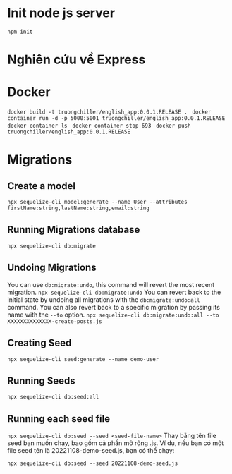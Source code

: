 # Init node js server
```npm init  ```
# Nghiên cứu về Express

# Docker
```docker build -t truongchiller/english_app:0.0.1.RELEASE . ```
```docker container run -d -p 5000:5001 truongchiller/english_app:0.0.1.RELEASE  ```
```docker container ls ```
```docker container stop 693 ```
```docker push truongchiller/english_app:0.0.1.RELEASE ```

# Migrations

## Create a model
`npx sequelize-cli model:generate --name User --attributes firstName:string,lastName:string,email:string`

## Running Migrations database
```npx sequelize-cli db:migrate```

## Undoing Migrations
You can use `db:migrate:undo`, this command will revert the most recent migration.
`npx sequelize-cli db:migrate:undo`
You can revert back to the initial state by undoing all migrations with the `db:migrate:undo:all` command. You can also revert back to a specific migration by passing its name with the `--to` option.
`npx sequelize-cli db:migrate:undo:all --to XXXXXXXXXXXXXX-create-posts.js`
## Creating Seed

`npx sequelize-cli seed:generate --name demo-user`

## Running Seeds
`npx sequelize-cli db:seed:all`
 
## Running each seed file
`npx sequelize-cli db:seed --seed <seed-file-name>`
Thay <seed-file-name> bằng tên file seed bạn muốn chạy, bao gồm cả phần mở rộng .js. Ví dụ, nếu bạn có một file seed tên là 20221108-demo-seed.js, bạn có thể chạy:

`npx sequelize-cli db:seed --seed 20221108-demo-seed.js`